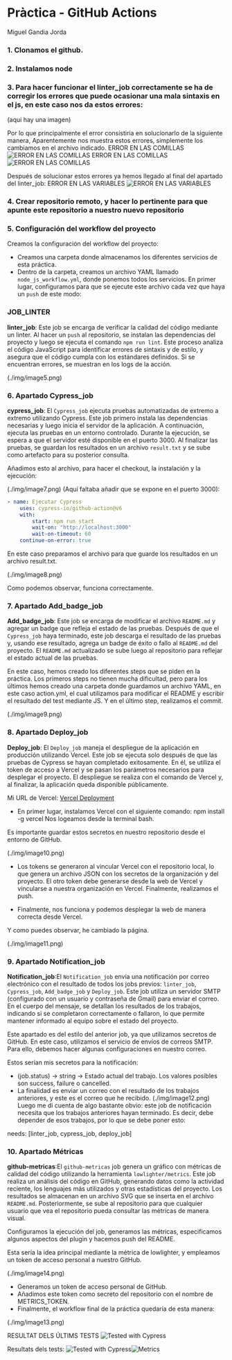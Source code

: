 # Pràctica - GitHub Actions
Miguel Gandia Jorda

### 1. Clonamos el github.
### 2. Instalamos node
### 3. Para hacer funcionar el linter_job correctamente se ha de corregir los errores que puede ocasionar una mala sintaxis en el js, en este caso nos da estos errores:
 (aqui hay una imagen) 

Por lo que principalmente el error consistiria en solucionarlo de la siguiente manera,
Aparentemente nos muestra estos errores, simplemente los cambiamos en el archivo indicado.
ERROR EN LAS COMILLAS
 ![ERROR EN LAS COMILLAS](./img/image1.png)
 ERROR EN LAS COMILLAS
 ![ERROR EN LAS COMILLAS](./img/image2.png)

Después de solucionar estos errores ya hemos llegado al final del apartado del linter_job:
ERROR EN LAS VARIABLES
 ![ERROR EN LAS VARIABLES](./img/image3.png)
### 4. Crear repositorio remoto, y hacer lo pertinente para que apunte este repositorio a nuestro nuevo repositorio

### 5. Configuración del workflow del proyecto
Creamos la configuración del workflow del proyecto:

- Creamos una carpeta donde almacenamos los diferentes servicios de esta práctica.
- Dentro de la carpeta, creamos un archivo YAML llamado `node_js_workflow.yml`, donde ponemos todos los servicios. En primer lugar, configuramos para que se ejecute este archivo cada vez que haya un `push` de este modo:

### JOB_LINTER
**linter_job**: Este job se encarga de verificar la calidad del código mediante un linter. Al hacer un `push` al repositorio, se instalan las dependencias del proyecto y luego se ejecuta el comando `npm run lint`. Este proceso analiza el código JavaScript para identificar errores de sintaxis y de estilo, y asegura que el código cumpla con los estándares definidos. Si se encuentran errores, se muestran en los logs de la acción.

(./img/image5.png)

### 6.  Apartado Cypress_job
**cypress_job**: El `Cypress_job` ejecuta pruebas automatizadas de extremo a extremo utilizando Cypress. Este job primero instala las dependencias necesarias y luego inicia el servidor de la aplicación. A continuación, ejecuta las pruebas en un entorno controlado. Durante la ejecución, se espera a que el servidor esté disponible en el puerto 3000. Al finalizar las pruebas, se guardan los resultados en un archivo `result.txt` y se sube como artefacto para su posterior consulta.


Añadimos esto al archivo, para hacer el checkout, la instalación y la ejecución:

(./img/image7.png)
(Aquí faltaba añadir que se expone en el puerto 3000):
```yaml
- name: Ejecutar Cypress 
    uses: cypress-io/github-action@v6
    with:
        start: npm run start
        wait-on: "http://localhost:3000"
        wait-on-timeout: 60
    continue-on-error: true
```
En este caso preparamos el archivo para que guarde los resultados en un archivo result.txt.

(./img/image8.png)

Como podemos observar, funciona correctamente.



### 7. Apartado Add_badge_job
**Add_badge_job**: Este job se encarga de modificar el archivo `README.md` y agregar un badge que refleja el estado de las pruebas. Después de que el `Cypress_job` haya terminado, este job descarga el resultado de las pruebas y, usando ese resultado, agrega un badge de éxito o fallo al `README.md` del proyecto. El `README.md` actualizado se sube luego al repositorio para reflejar el estado actual de las pruebas.


En este caso, hemos creado los diferentes steps que se piden en la práctica. Los primeros steps no tienen mucha dificultad, pero para los últimos hemos creado una carpeta donde guardamos un archivo YAML, en este caso action.yml, el cual utilizamos para modificar el README y escribir el resultado del test mediante JS. Y en el último step, realizamos el commit.

(./img/image9.png)


### 8. Apartado Deploy_job
**Deploy_job**: El `Deploy_job` maneja el despliegue de la aplicación en producción utilizando Vercel. Este job se ejecuta solo después de que las pruebas de Cypress se hayan completado exitosamente. En él, se utiliza el token de acceso a Vercel y se pasan los parámetros necesarios para desplegar el proyecto. El despliegue se realiza con el comando de Vercel y, al finalizar, la aplicación queda disponible públicamente.


Mi URL de Vercel: [Vercel Deployment](https://vercelactions-9pm4joyk2-miguels-projects-51c469f1.vercel.app/)

 - En primer lugar, instalamos Vercel con el siguiente comando:
npm install -g vercel
Nos logeamos desde la terminal bash.

Es importante guardar estos secretos en nuestro repositorio desde el entorno de GitHub.

(./img/image10.png)


 - Los tokens se generaron al vincular Vercel con el repositorio local, lo que genera un archivo JSON con los secretos de la organización y del proyecto. El otro token debe generarse desde la web de Vercel y vincularse a nuestra organización en Vercel. Finalmente, realizamos el push.

 - Finalmente, nos funciona y podemos desplegar la web de manera correcta desde Vercel.

Y como puedes observar, he cambiado la página.

(./img/image11.png)


### 9. Apartado Notification_job
**Notification_job**:El `Notification_job` envía una notificación por correo electrónico con el resultado de todos los jobs previos: `linter_job`, `Cypress_job`, `Add_badge_job` y `Deploy_job`. Este job utiliza un servidor SMTP (configurado con un usuario y contraseña de Gmail) para enviar el correo. En el cuerpo del mensaje, se detallan los resultados de los trabajos, indicando si se completaron correctamente o fallaron, lo que permite mantener informado al equipo sobre el estado del proyecto.

Este apartado es del estilo del anterior job, ya que utilizamos secretos de GitHub. En este caso, utilizamos el servicio de envíos de correos SMTP. Para ello, debemos hacer algunas configuraciones en nuestro correo.

Estos serían mis secretos para la notificación:

 - (job.status) -> string -> Estado actual del trabajo. Los valores posibles son success, failure o cancelled.
 - La finalidad es enviar un correo con el resultado de los trabajos anteriores, y este es el correo que he recibido.
(./img/image12.png)
Luego me di cuenta de algo bastante obvio: este job de notificación necesita que los trabajos anteriores hayan terminado. Es decir, debe depender de esos trabajos, por lo que se debe poner esto:

needs: [linter_job, cypress_job, deploy_job]

### 10. Apartado Métricas
**github-metricas**:El `github-metricas` job genera un gráfico con métricas de calidad del código utilizando la herramienta `lowlighter/metrics`. Este job realiza un análisis del código en GitHub, generando datos como la actividad reciente, los lenguajes más utilizados y otras estadísticas del proyecto. Los resultados se almacenan en un archivo SVG que se inserta en el archivo `README.md`. Posteriormente, se sube al repositorio para que cualquier usuario que vea el repositorio pueda consultar las métricas de manera visual.

Configuramos la ejecución del job, generamos las métricas, especificamos algunos aspectos del plugin y hacemos push del README.

Esta sería la idea principal mediante la métrica de lowlighter, y empleamos un token de acceso personal a nuestro GitHub.

(./img/image14.png)
 - Generamos un token de acceso personal de GitHub.
 - Añadimos este token como secreto del repositorio con el nombre de METRICS_TOKEN.
 - Finalmente, el workflow final de la práctica quedaría de esta manera:

(./img/image13.png)


RESULTAT DELS ÚLTIMS TESTS
![Tested with Cypress](https://img.shields.io/badge/tested%20with-Cypress-04C38E.svg)

Resultats dels tests:
![Tested with Cypress](https://img.shields.io/badge/tested%20with-Cypress-04C38E.svg)![Metrics](./github-metrics.svg)

